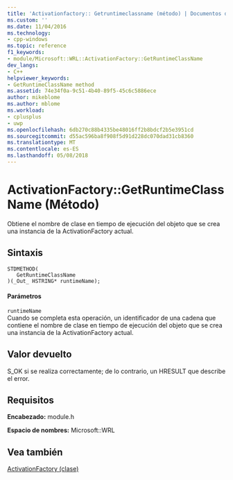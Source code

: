 ```yaml
---
title: 'Activationfactory:: Getruntimeclassname (método) | Documentos de Microsoft'
ms.custom: ''
ms.date: 11/04/2016
ms.technology:
- cpp-windows
ms.topic: reference
f1_keywords:
- module/Microsoft::WRL::ActivationFactory::GetRuntimeClassName
dev_langs:
- C++
helpviewer_keywords:
- GetRuntimeClassName method
ms.assetid: 74e34f0a-9c51-4b40-89f5-45c6c5886ece
author: mikeblome
ms.author: mblome
ms.workload:
- cplusplus
- uwp
ms.openlocfilehash: 6db270c88b4335be48016ff2b8bdcf2b5e3951cd
ms.sourcegitcommit: d55ac596ba8f908f5d91d228dc070dad31cb8360
ms.translationtype: MT
ms.contentlocale: es-ES
ms.lasthandoff: 05/08/2018
---
```

# <a name="activationfactorygetruntimeclassname-method"></a>ActivationFactory::GetRuntimeClassName (Método)
Obtiene el nombre de clase en tiempo de ejecución del objeto que se crea una instancia de la ActivationFactory actual.  
  
## <a name="syntax"></a>Sintaxis  
  
```  
STDMETHOD(  
   GetRuntimeClassName  
)(_Out_ HSTRING* runtimeName);  
```  
  
#### <a name="parameters"></a>Parámetros  
 `runtimeName`  
 Cuando se completa esta operación, un identificador de una cadena que contiene el nombre de clase en tiempo de ejecución del objeto que se crea una instancia de la ActivationFactory actual.  
  
## <a name="return-value"></a>Valor devuelto  
 S_OK si se realiza correctamente; de lo contrario, un HRESULT que describe el error.  
  
## <a name="requirements"></a>Requisitos  
 **Encabezado:** module.h  
  
 **Espacio de nombres:** Microsoft::WRL  
  
## <a name="see-also"></a>Vea también  
 [ActivationFactory (clase)](../windows/activationfactory-class.md)